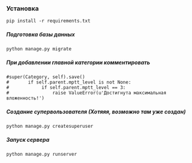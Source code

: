 ### Установка
```
pip install -r requirements.txt
```
##### Подготовка базы данных
```
python manage.py migrate
```

##### При добавлении главной категории комментировать 
```
#super(Category, self).save()
#       if self.parent.mptt_level is not None:
#            if self.parent.mptt_level == 3:
#                raise ValueError(u'Достигнута максимальная вложенность!')
```
##### Создание супервользователя (Хотяяя, возможно там уже создан)
```
python manage.py createsuperuser
```

##### Запуск сервера
```
python manage.py runserver
```
